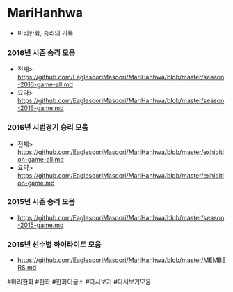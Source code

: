 # MariHanhwa
- 마리한화, 승리의 기록

### 2016년 시즌 승리 모음
- 전체> https://github.com/EaglesooriMasoori/MariHanhwa/blob/master/season-2016-game-all.md
- 요약> https://github.com/EaglesooriMasoori/MariHanhwa/blob/master/season-2016-game.md

### 2016년 시범경기 승리 모음
- 전체> https://github.com/EaglesooriMasoori/MariHanhwa/blob/master/exhibition-game-all.md
- 요약> https://github.com/EaglesooriMasoori/MariHanhwa/blob/master/exhibition-game.md

### 2015년 시즌 승리 모음
- https://github.com/EaglesooriMasoori/MariHanhwa/blob/master/season-2015-game.md

### 2015년 선수별 하이라이트 모음
- https://github.com/EaglesooriMasoori/MariHanhwa/blob/master/MEMBERS.md

\#마리한화
\#한화
\#한화이글스
\#다시보기
\#다시보기모음
